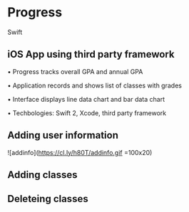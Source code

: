 # Progress
Swift

## iOS App using third party framework

•	Progress tracks overall GPA and annual GPA

•	Application records and shows list of classes with grades

•	Interface displays line data chart and bar data chart

•	Techbologies: Swift 2, Xcode, third party framework

## Adding user information
![addinfo](https://cl.ly/h80T/addinfo.gif =100x20)
## Adding classes
## Deleteing classes
